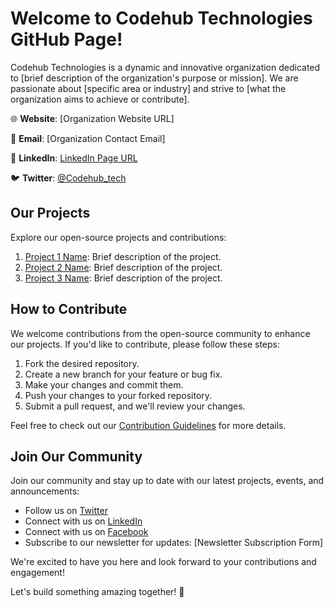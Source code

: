 # Welcome to Codehub Technologies GitHub Page!

Codehub Technologies is a dynamic and innovative organization dedicated to [brief description of the organization's purpose or mission]. We are passionate about [specific area or industry] and strive to [what the organization aims to achieve or contribute].

🌐 **Website**: [Organization Website URL]

📧 **Email**: [Organization Contact Email]

🔗 **LinkedIn**: [LinkedIn Page URL](https://www.linkedin.com/company/codehubtechnologies/)

🐦 **Twitter**: [@Codehub_tech](https://twitter.com/Codehub_tech)

## Our Projects

Explore our open-source projects and contributions:

1. [Project 1 Name](https://github.com/OrganizationName/Project1): Brief description of the project.
2. [Project 2 Name](https://github.com/OrganizationName/Project2): Brief description of the project.
3. [Project 3 Name](https://github.com/OrganizationName/Project3): Brief description of the project.
   <!-- Add more projects as needed -->

## How to Contribute

We welcome contributions from the open-source community to enhance our projects. If you'd like to contribute, please follow these steps:

1. Fork the desired repository.
2. Create a new branch for your feature or bug fix.
3. Make your changes and commit them.
4. Push your changes to your forked repository.
5. Submit a pull request, and we'll review your changes.

Feel free to check out our [Contribution Guidelines](CONTRIBUTING.md) for more details.

## Join Our Community

Join our community and stay up to date with our latest projects, events, and announcements:

- Follow us on [Twitter](https://twitter.com/Codehub_tech)
- Connect with us on [LinkedIn](https://www.linkedin.com/company/codehubtechnologies/)
- Connect with us on [Facebook](https://web.facebook.com/Codehubtechnologies)
- Subscribe to our newsletter for updates: [Newsletter Subscription Form]

We're excited to have you here and look forward to your contributions and engagement!

Let's build something amazing together! 🚀
